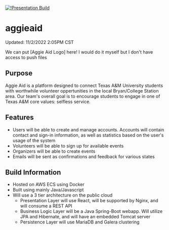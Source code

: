 [![!Presentation Build](https://github.com/jeremythuff/aggieaid/actions/workflows/build-test-client.yml/badge.svg)](https://github.com/jeremythuff/aggieaid/actions)

# aggieaid
Updated: 11/2/2022 2:05PM CST

We can put [Aggie Aid Logo] here! I would do it myself but I don't have access to push files

## Purpose
Aggie Aid is a platform designed to connect Texas A&M University students with worthwhile volunteer oppertunities in the local Bryan/College Station area. Our team's overall goal is to encourage students to engage in one of Texas A&M core values: selfless service.

## Features
- Users will be able to create and manage accounts. Accounts will contain contact and sign-in information, as well as statistics based on the user's usage of the system
- Volunteers will be able to sign up for available events
- Organizers will be able to create events
- Emails will be sent as confirmations and feedback for various states

## Build Information
- Hosted on AWS ECS using Docker
- Built using mainly Java/Javascript
- Will use a 3 tier architecture on the public cloud
  - Presentation Layer will use React, will be supported by Nginx, and will consume a REST API
  - Business Logic Layer will be a Java Spring-Boot webapp. Will utilize JPA and Hibernate, and will have an embedded Tomcat server
  - Persistence Layer will use MariaDB and Galera clustering
